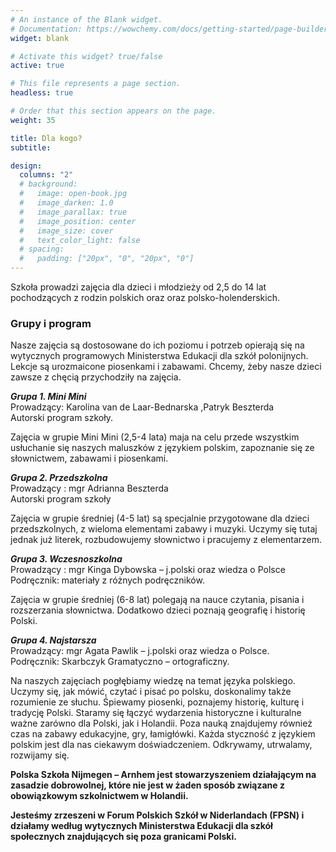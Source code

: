 ```yaml
---
# An instance of the Blank widget.
# Documentation: https://wowchemy.com/docs/getting-started/page-builder/
widget: blank

# Activate this widget? true/false
active: true

# This file represents a page section.
headless: true

# Order that this section appears on the page.
weight: 35

title: Dla kogo?
subtitle:

design:
  columns: "2"
  # background:
  #   image: open-book.jpg
  #   image_darken: 1.0
  #   image_parallax: true
  #   image_position: center
  #   image_size: cover
  #   text_color_light: false
  # spacing:
  #   padding: ["20px", "0", "20px", "0"]
---
```


Szkoła prowadzi zajęcia dla dzieci i młodzieży od 2,5 do 14 lat pochodzących z rodzin polskich oraz oraz polsko-holenderskich.

### Grupy i program

Nasze zajęcia są dostosowane do ich poziomu i potrzeb opierają się na wytycznych programowych Ministerstwa Edukacji dla szkół polonijnych. Lekcje są urozmaicone piosenkami i zabawami. Chcemy, żeby nasze dzieci zawsze z chęcią przychodziły na zajęcia.

__*Grupa 1. Mini Mini*__  
Prowadzący:  Karolina van de Laar-Bednarska ,Patryk Beszterda  
Autorski program szkoły.

Zajęcia w grupie Mini Mini (2,5-4 lata) maja na celu przede wszystkim usłuchanie się naszych maluszków z językiem polskim, zapoznanie się ze słownictwem, zabawami i piosenkami.

__*Grupa 2. Przedszkolna*__  
Prowadzący : mgr Adrianna Beszterda  
Autorski program szkoły 

Zajęcia w grupie średniej (4-5 lat) są specjalnie przygotowane dla dzieci przedszkolnych, z wieloma elementami zabawy i muzyki. Uczymy się tutaj jednak już literek, rozbudowujemy słownictwo i pracujemy z elementarzem.

__*Grupa 3. Wczesnoszkolna*__  
Prowadzący : mgr Kinga Dybowska – j.polski oraz wiedza o Polsce  
Podręcznik: materiały z różnych podręczników.  

Zajęcia w grupie średniej (6-8 lat) polegają na nauce czytania, pisania i rozszerzania słownictwa. Dodatkowo dzieci poznają geografię i historię Polski.

__*Grupa 4. Najstarsza*__  
Prowadzący: mgr Agata Pawlik – j.polski oraz wiedza o Polsce.  
Podręcznik: Skarbczyk Gramatyczno – ortograficzny.  

Na naszych zajęciach pogłębiamy wiedzę na temat języka polskiego. Uczymy się, jak mówić, czytać i pisać po polsku, doskonalimy także rozumienie ze słuchu. Śpiewamy piosenki, poznajemy historię, kulturę i tradycję Polski. Staramy się łączyć wydarzenia historyczne i kulturalne ważne zarówno dla Polski, jak i Holandii. Poza nauką znajdujemy również czas na zabawy edukacyjne, gry, łamigłówki. Każda styczność z językiem polskim jest dla nas ciekawym doświadczeniem. Odkrywamy, utrwalamy, rozwijamy się.

__Polska Szkoła Nijmegen – Arnhem jest stowarzyszeniem działającym na zasadzie dobrowolnej, które nie jest w żaden sposób związane z obowiązkowym szkolnictwem w Holandii.__

__Jesteśmy zrzeszeni w Forum Polskich Szkół w Niderlandach (FPSN) i działamy według wytycznych Ministerstwa Edukacji dla szkół społecznych znajdujących się poza granicami Polski.__
